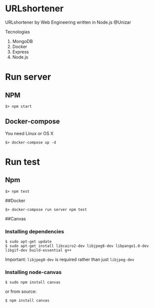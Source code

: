 # URLshortener
URLshortener by Web Engineering written in Node.js @Unizar


Tecnologias
1. MongoDB
2. Docker
3. Express
3. Node.js

# Run server
## NPM
```
$> npm start
```
## Docker-compose
You need Linux or OS X

```
$> docker-compose up -d
```

# Run test
## Npm
```
$> npm test
```

##Docker

```
$> docker-compose run server npm test
```

##Canvas

### Installing dependencies

    $ sudo apt-get update 
    $ sudo apt-get install libcairo2-dev libjpeg8-dev libpango1.0-dev libgif-dev build-essential g++

Important: ``libjpeg8-dev`` is required rather than just ``libjpeg-dev``

### Installing node-canvas

    $ sudo npm install canvas

or from source:

    $ npm install canvas
